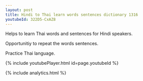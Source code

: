 ```yaml
---
layout: post
title: Hindi to Thai learn words sentences dictionary 1316 
youtubeId: 322D5-CxAZ8
---
```

 
 
Helps to learn Thai words and sentences for Hindi speakers.

Opportunitiy to repeat the words sentences. 

Practice Thai language. 
 
{% include youtubePlayer.html id=page.youtubeId %}
 
 
{% include analytics.html %}